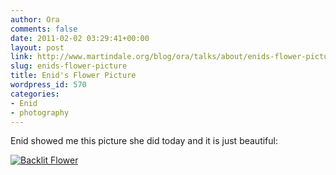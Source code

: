```yaml
---
author: Ora
comments: false
date: 2011-02-02 03:29:41+00:00
layout: post
link: http://www.martindale.org/blog/ora/talks/about/enids-flower-picture
slug: enids-flower-picture
title: Enid's Flower Picture
wordpress_id: 570
categories:
- Enid
- photography
---
```


Enid showed me this picture she did today and it is just beautiful:

[![Backlit Flower](http://farm6.static.flickr.com/5256/5408052945_a041970576_z.jpg)](http://www.flickr.com/photos/enidmartindale/5408052945/)
